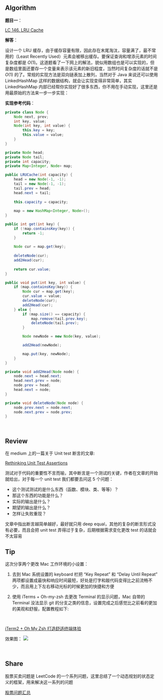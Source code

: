 ## Algorithm

**题目一**：<br>

[LC 146. LRU Cache ](https://leetcode.com/problems/lru-cache/)

**解答**：<br>

设计一个 LRU 缓存，由于缓存容量有限，因此存在末尾淘汰，容量满了，最不常用的（Least Recently Used）元素会被移出缓存。要保证查询和增添元素的时间复杂度都是 $O(1)$。这道题看了一下网上的解法，貌似用数组也是可以实现的，但是数组里面还要存一个变量来表示该元素的新旧程度，当然时间复杂度的话就不是 $O(1)$ 的了。常规的实现方法是双向链表加上散列，当然对于 Java 来说还可以使用 LinkedHashMap 这样的数据结构，就会让实现变得非常简单，其实 LinkedHashMap 内部已经帮你实现好了很多东西，你不用在手动实现，这里还是用最原始的方法来一步一步实现：

**实现参考代码**：

```java
private class Node {
    Node next, prev;
    int key, value;
    Node(int key, int value) {
        this.key = key;
        this.value = value;
    }
}

private Node head;
private Node tail;
private int capacity;
private Map<Integer, Node> map;

public LRUCache(int capacity) {
    head = new Node(-1, -1);
    tail = new Node(-1, -1);
    tail.prev = head;
    head.next = tail;
    
    this.capacity = capacity;
    
    map = new HashMap<Integer, Node>();
}

public int get(int key) {
    if (!map.containsKey(key)) {
        return -1;
    }
    
    Node cur = map.get(key);
    
    deleteNode(cur);
    add2Head(cur);
    
    return cur.value;
}

public void put(int key, int value) {
    if (map.containsKey(key)) {
        Node cur = map.get(key);
        cur.value = value;
        deleteNode(cur);
        add2Head(cur);
    } else {
        if (map.size() == capacity) {
            map.remove(tail.prev.key);
            deleteNode(tail.prev);
        }

        Node newNode = new Node(key, value);

        add2Head(newNode);

        map.put(key, newNode);            
    }
}

private void add2Head(Node node) {
    node.next = head.next;
    head.next.prev = node;
    node.prev = head;
    head.next = node;
}

private void deleteNode(Node node) {
    node.prev.next = node.next;
    node.next.prev = node.prev;
}
```

<br>

## Review
在 medium 上的一篇关于 Unit test 断言的文章:<br>

[Rethinking Unit Test Assertions](https://medium.com/javascript-scene/rethinking-unit-test-assertions-55f59358253f)

测试对于代码的重要性不言而喻，其中断言是一个测试的关键，作者在文章的开始就给出，对于每一个 unit test 我们都要去问这 5 个问题：

* 这个测试测试的是什么东西（函数、模块、类、等等）？
* 那这个东西的功能是什么？
* 实际的输出是什么？
* 期望的输出是什么？
* 怎样让失败重现？

文章中指出断言越简单越好，最好就只用 deep equal，其他的复杂的断言形式没有必要，而且会把 unit test 弄得过于复杂，后期根据需求变化更改 test 的话就会不太容易


## Tip
这次分享两个更改 Mac 工作环境的小设置：

1. 去到 Mac 系统设置的 keyboard 栏把 “Key Repeat” 和 “Delay Until Repeat” 两项都设置成最快和响应时间最短，好处是打字和敲代码变得比之前流畅不少，而且用上下左右移动光标的时候更加的快捷和方便

2. 使用 iTerms + Oh-my-zsh 去更改 Terminal 的显示问题，Mac 自带的 Terminal 没法显示 git 的分支之类的信息，设置完成之后感觉比之前看的更加的美观和舒服，配置教程如下:

<br>

[iTerm2 + Oh My Zsh 打造舒适终端体验](https://segmentfault.com/a/1190000014992947)

效果图：
![](https://user-gold-cdn.xitu.io/2019/4/28/16a618cb6590d8fb?w=1281&h=587&f=png&s=680313)

<br>

## Share
股票买卖问题是 LeetCode 的一个系列问题，这里总结了一个动态规划的状态定义的框架，用来解决这一系列的问题
<br>

[股票问题汇总](./股票问题汇总.md)